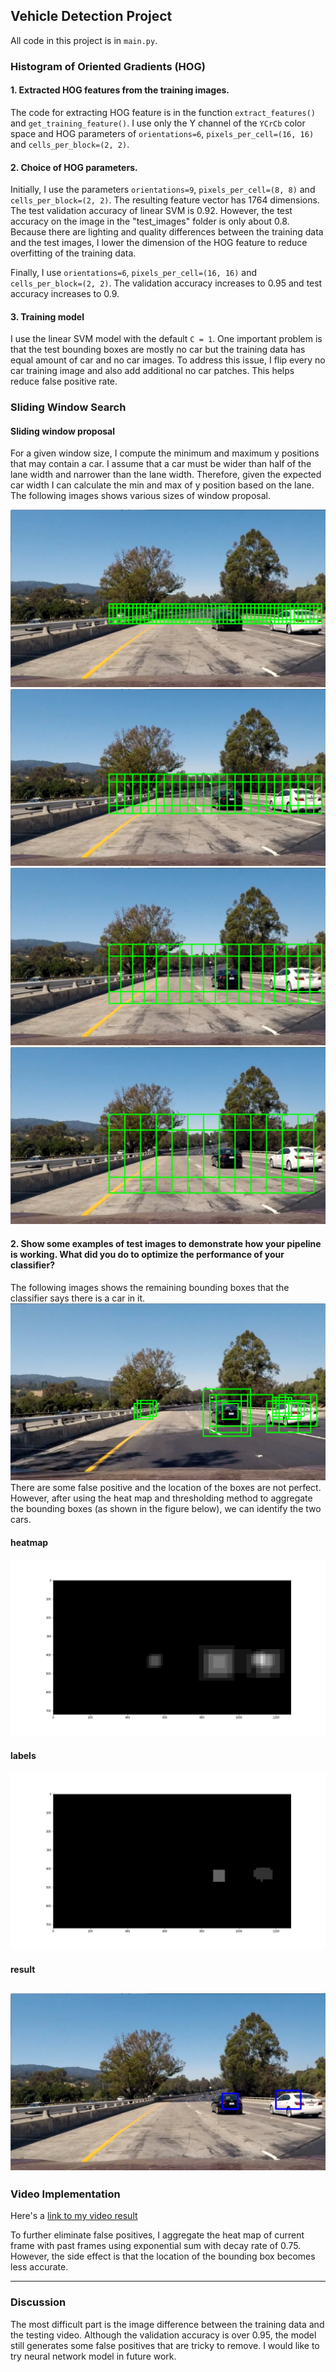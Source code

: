 ## Vehicle Detection Project

All code in this project is in `main.py`.

### Histogram of Oriented Gradients (HOG)


#### 1. Extracted HOG features from the training images.

The code for extracting HOG feature is in the function `extract_features()` and `get_training_feature()`. I use only the Y channel of the `YCrCb` color space and HOG parameters of `orientations=6`, `pixels_per_cell=(16, 16)` and `cells_per_block=(2, 2)`.

#### 2. Choice of HOG parameters.

Initially, I use the parameters `orientations=9`, `pixels_per_cell=(8, 8)` and `cells_per_block=(2, 2)`. The resulting feature vector has 1764 dimensions. The test validation accuracy of linear SVM is 0.92. However, the test accuracy on the image in the "test_images" folder is only about 0.8. Because there are lighting and quality differences between the training data and the test images, I lower the dimension of the HOG feature to reduce overfitting of the training data.

Finally, I use `orientations=6`, `pixels_per_cell=(16, 16)` and `cells_per_block=(2, 2)`. The validation accuracy increases to 0.95 and test accuracy increases to 0.9.

#### 3. Training model

I use the linear SVM model with the default `C = 1`. One important problem is that the test bounding boxes are mostly no car but the training data has equal amount of car and no car images. To address this issue, I flip every no car training image and also add additional no car patches. This helps reduce false positive rate.

### Sliding Window Search

#### Sliding window proposal
For a given window size, I compute the minimum and maximum y positions that may contain a car. I assume that a car must be wider than half of the lane width and narrower than the lane width. Therefore, given the expected car width I can calculate the min and max of y position based on the lane. The following images shows various sizes of window proposal.

![alt text](proposal_1.png)
![alt text](proposal_2.png)
![alt text](proposal_3.png)
![alt text](proposal_4.png)

#### 2. Show some examples of test images to demonstrate how your pipeline is working.  What did you do to optimize the performance of your classifier?

The following images shows the remaining bounding boxes that the classifier says there is a car in it.
![](bboxes.png)
There are some false positive and the location of the boxes are not perfect. However, after using the heat map and thresholding method to aggregate the bounding boxes (as shown in the figure below), we can identify the two cars.

#### heatmap
![](heatmap.png)

#### labels
![](labels.png)

#### result
![](result.png)
---

### Video Implementation

Here's a [link to my video result](./out_thres10_decay0.75_initheat0_project_video.mp4)

To further eliminate false positives, I aggregate the heat map of current frame with past frames using exponential sum with decay rate of 0.75. However, the side effect is that the location of the bounding box becomes less accurate.

---

### Discussion
The most difficult part is the image difference between the training data and the testing video. Although the validation accuracy is over 0.95, the model still generates some false positives that are tricky to remove. I would like to try neural network model in future work.
